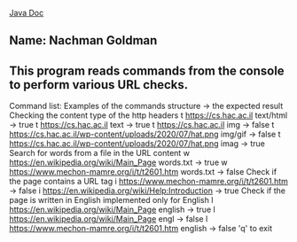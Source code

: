 [Java Doc](api/com/company/package-summary.html)
## Name: Nachman Goldman  
## This program reads commands from the console to perform various URL checks.  

Command list:
Examples of the commands structure -> the expected result
Checking the content type of the http headers
t https://cs.hac.ac.il text/html -> true
t https://cs.hac.ac.il text -> true
t https://cs.hac.ac.il img -> false
t https://cs.hac.ac.il/wp-content/uploads/2020/07/hat.png img/gif -> false
t https://cs.hac.ac.il/wp-content/uploads/2020/07/hat.png imag -> true
Search for words from a file in the URL content
w https://en.wikipedia.org/wiki/Main_Page words.txt -> true
w https://www.mechon-mamre.org/i/t/t2601.htm words.txt -> false
Check if the page contains a URL tag
i https://www.mechon-mamre.org/i/t/t2601.htm -> false
i https://en.wikipedia.org/wiki/Help:Introduction -> true
Check if the page is written in English implemented only for English
l https://en.wikipedia.org/wiki/Main_Page english -> true
l https://en.wikipedia.org/wiki/Main_Page engl -> false
l https://www.mechon-mamre.org/i/t/t2601.htm english -> false
'q' to exit
